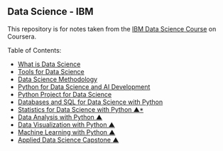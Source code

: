 ## Data Science - IBM

This repository is for notes taken from the [IBM Data Science Course](https://www.coursera.org/professional-certificates/ibm-data-science) on Coursera.

Table of Contents:

- [What is Data Science](01-What_is_Data_Science/readme.md)
- [Tools for Data Science](02-Tools_for_Data_Science/readme.md)
- [Data Science Methodology](03-Data_Science_Methodology/readme.md)
- [Python for Data Science and AI Development](04-Python_for_Data_Science_AI_&_Development/readme.md)
- [Python Project for Data Science](c05-python-project-for-data-science/readme.md)
- [Databases and SQL for Data Science with Python](c06-databases-and-sql-for-data-science-with-python/readme.md)
- [Statistics for Data Science with Python &#9650;*](c06-Statistics-for-Data-Science-with-Python/readme.md)
- [Data Analysis with Python &#9650;](c07-data-analysis-with-python/readme.md)
- [Data Visualization with Python &#9650;](c08-data-visualization-with-python/readme.md)
- [Machine Learning with Python &#9650;](c09-machine-learning-with-python/readme.md)
- [Applied Data Science Capstone &#9650;](c10-applied-data-science-capstone/readme.md)

